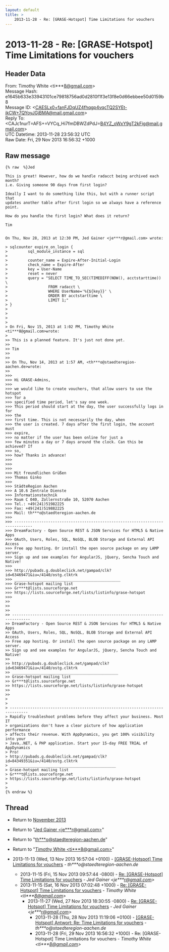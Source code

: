 ```yaml
---
layout: default
title: >
    2013-11-28 - Re: [GRASE-Hotspot] Time Limitations for vouchers
---
```


# 2013-11-28 - Re: [GRASE-Hotspot] Time Limitations for vouchers

## Header Data

From: Timothy White \<ti***8@gmail.com\><br>
Message Hash: e1645b633e33943101ce79818756ad0d2810f1f3e13f8e0d66ebbee50d0159b8<br>
Message ID: \<CAESLx0+fanFJDqUZ4fhqgp4vqcTQ2SYEt-ikCW+7QYoyJGjBMA@mail.gmail.com\><br>
Reply To: \<CAJc1nurT=AFS+=VYCq_Hi7fmDBWZdPdJ=B4YZ_oWxY9gT2kFig@mail.gmail.com\><br>
UTC Datetime: 2013-11-28 23:56:32 UTC<br>
Raw Date: Fri, 29 Nov 2013 16:56:32 +1000<br>

## Raw message

```
{% raw  %}Jed

This is great! However, how do we handle radacct being archived each month?
i.e. Giving someone 90 days from first login?

Ideally I want to do something like this, but with a runner script that
updates another table after first login so we always have a reference point.

How do you handle the first login? What does it return?

Tim


On Thu, Nov 28, 2013 at 12:30 PM, Jed Gainer <je***r@gmail.com> wrote:

> sqlcounter expire_on_login {
>         sql_module_instance = sql
>
>         counter_name = Expire-After-Initial-Login
>         check_name = Expire-After
>         key = User-Name
>         reset = never
>         query = "SELECT TIME_TO_SEC(TIMEDIFF(NOW(), acctstarttime)) \
>                  FROM radacct \
>                  WHERE UserName='%{${key}}' \
>                  ORDER BY acctstarttime \
>                  LIMIT 1;"
> }
>
>
>
>
> On Fri, Nov 15, 2013 at 1:02 PM, Timothy White <ti***8@gmail.com>wrote:
>
>> This is a planned feature. It's just not done yet.
>>
>> Tim
>>
>>
>> On Thu, Nov 14, 2013 at 1:57 AM, <th***o@staedteregion-aachen.de>wrote:
>>
>>>
>>> Hi GRASE-Admins,
>>>
>>> we would like to create vouchers, that allow users to use the hotspot
>>> for a
>>> specified time period, let's say one week.
>>> This period should start at the day, the user successfully logs in for
>>> the
>>> first time. This is not necessarily the day, when
>>> the user is created. 7 days after the first login, the account must
>>> expire,
>>> no matter if the user has been online for just a
>>> few minutes a day or 7 days around the clock. Can this be achieved? If
>>> so,
>>> how? Thanks in advance!
>>>
>>>
>>>
>>> Mit freundlichen Grüßen
>>> Thomas Ginko
>>>
>>> StädteRegion Aachen
>>> A 10.6 Zentrale Dienste
>>> Informationstechnik
>>> Raum C 040, Zollernstraße 10, 52070 Aachen
>>> Tel.: +49(241)51982225
>>> Fax: +49(241)519882225
>>> Mail: th***o@staedteregion-aachen.de
>>>
>>> ------------------------------------------------------------------------------
>>> DreamFactory - Open Source REST & JSON Services for HTML5 & Native Apps
>>> OAuth, Users, Roles, SQL, NoSQL, BLOB Storage and External API Access
>>> Free app hosting. Or install the open source package on any LAMP server.
>>> Sign up and see examples for AngularJS, jQuery, Sencha Touch and Native!
>>>
>>> http://pubads.g.doubleclick.net/gampad/clk?id=63469471&iu=/4140/ostg.clktrk
>>> _______________________________________________
>>> Grase-hotspot mailing list
>>> Gr***t@lists.sourceforge.net
>>> https://lists.sourceforge.net/lists/listinfo/grase-hotspot
>>>
>>
>>
>>
>> ------------------------------------------------------------------------------
>> DreamFactory - Open Source REST & JSON Services for HTML5 & Native Apps
>> OAuth, Users, Roles, SQL, NoSQL, BLOB Storage and External API Access
>> Free app hosting. Or install the open source package on any LAMP server.
>> Sign up and see examples for AngularJS, jQuery, Sencha Touch and Native!
>>
>> http://pubads.g.doubleclick.net/gampad/clk?id=63469471&iu=/4140/ostg.clktrk
>> _______________________________________________
>> Grase-hotspot mailing list
>> Gr***t@lists.sourceforge.net
>> https://lists.sourceforge.net/lists/listinfo/grase-hotspot
>>
>>
>
>
> ------------------------------------------------------------------------------
> Rapidly troubleshoot problems before they affect your business. Most IT
> organizations don't have a clear picture of how application performance
> affects their revenue. With AppDynamics, you get 100% visibility into your
> Java,.NET, & PHP application. Start your 15-day FREE TRIAL of AppDynamics
> Pro!
> http://pubads.g.doubleclick.net/gampad/clk?id=84349351&iu=/4140/ostg.clktrk
> _______________________________________________
> Grase-hotspot mailing list
> Gr***t@lists.sourceforge.net
> https://lists.sourceforge.net/lists/listinfo/grase-hotspot
>
>
{% endraw %}
```

## Thread

+ Return to [November 2013](/archive/2013/11)

+ Return to "[Jed Gainer <je***r<span>@</span>gmail.com>](/authors/je___r_at_gmail_com)"
+ Return to "[th***o<span>@</span>staedteregion-aachen.de](/authors/th___o_at_staedteregionaachen_de)"
+ Return to "[Timothy White <ti***8<span>@</span>gmail.com>](/authors/ti___8_at_gmail_com)"

+ 2013-11-13 (Wed, 13 Nov 2013 16:57:04 +0100) - [[GRASE-Hotspot] Time Limitations for vouchers](/archive/2013/11/bcb0d608177616d4cd35e3136e3392952159deff391554676cf8bdc235310b5d) - _th***o@staedteregion-aachen.de_
  + 2013-11-15 (Fri, 15 Nov 2013 09:57:44 -0800) - [Re: [GRASE-Hotspot] Time Limitations for vouchers](/archive/2013/11/84a30d236ceee35e89fe3423c90c6561a86706f897e7c9a5256644c6516dbd23) - _Jed Gainer \<je***r@gmail.com\>_
  + 2013-11-15 (Sat, 16 Nov 2013 07:02:48 +1000) - [Re: [GRASE-Hotspot] Time Limitations for vouchers](/archive/2013/11/4899b69f0c76c354a9baaca6868b187b19f23bec4224b8b1176d8a20151e1fd0) - _Timothy White \<ti***8@gmail.com\>_
    + 2013-11-27 (Wed, 27 Nov 2013 18:30:55 -0800) - [Re: [GRASE-Hotspot] Time Limitations for vouchers](/archive/2013/11/df28d903ad8315938786a729c41ea873346ae09bc553ec25ad2e58fca225907c) - _Jed Gainer \<je***r@gmail.com\>_
      + 2013-11-28 (Thu, 28 Nov 2013 11:19:06 +0100) - [[GRASE-Hotspot] Antwort: Re:  Time Limitations for vouchers](/archive/2013/11/fdf722c5fbcb3b376aac0f3a73114882a77028afff8c11d4bea6992dfcd32aba) - _th***o@staedteregion-aachen.de_
      + 2013-11-28 (Fri, 29 Nov 2013 16:56:32 +1000) - Re: [GRASE-Hotspot] Time Limitations for vouchers - _Timothy White \<ti***8@gmail.com\>_

